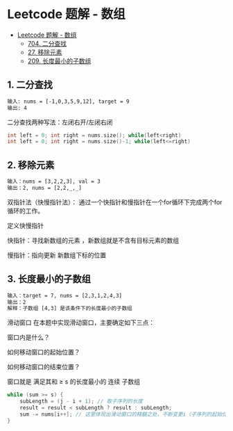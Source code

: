 # Leetcode 题解 - 数组
<!-- GFM-TOC -->
* [Leetcode 题解 - 数组]()
    * [704. 二分查找](https://leetcode.cn/problems/binary-search/)
    * [27. 移除元素](https://leetcode.cn/problems/remove-element/)
    * [209. 长度最小的子数组](https://leetcode.cn/problems/minimum-size-subarray-sum/description/)

## 1. 二分查找
```html
输入: nums = [-1,0,3,5,9,12], target = 9
输出: 4
```
二分查找两种写法：左闭右开/左闭右闭
```c++
int left = 0; int right = nums.size(); while(left<right)
int left = 0; int right = nums.size()-1; while(left<=right)
```

## 2. 移除元素
```html
输入：nums = [3,2,2,3], val = 3
输出：2, nums = [2,2,_,_]
```
双指针法（快慢指针法）： 通过一个快指针和慢指针在一个for循环下完成两个for循环的工作。

定义快慢指针

快指针：寻找新数组的元素 ，新数组就是不含有目标元素的数组

慢指针：指向更新 新数组下标的位置


## 3. 长度最小的子数组
```html
输入：target = 7, nums = [2,3,1,2,4,3]
输出：2
解释：子数组 [4,3] 是该条件下的长度最小的子数组
```
滑动窗口
在本题中实现滑动窗口，主要确定如下三点：

窗口内是什么？

如何移动窗口的起始位置？

如何移动窗口的结束位置？

窗口就是 满足其和 ≥ s 的长度最小的 连续 子数组

```c++
while (sum >= s) {
    subLength = (j - i + 1); // 取子序列的长度
    result = result < subLength ? result : subLength;
    sum -= nums[i++]; // 这里体现出滑动窗口的精髓之处，不断变更i（子序列的起始位置）
}
```


